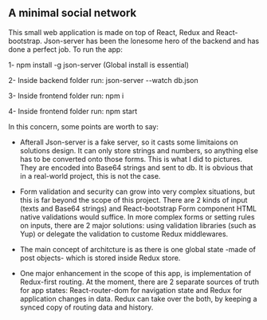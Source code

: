 ## A minimal social network

This small web application is made on top of React, Redux and React-bootstrap. Json-server has been the lonesome hero of the backend and has done a perfect job. To run the app:

1- npm install -g json-server (Global install is essential)

2- Inside backend folder run: json-server --watch db.json

3- Inside frontend folder run: npm i 

4- Inside frontend folder run: npm start


In this concern, some points are worth to say:

- Afterall Json-server is a fake server, so it casts some limitaions on solutions design. It can only store strings and numbers, so anything else has to be converted onto those forms. This is what I did to pictures. They are encoded into Base64 strings and sent to db. It is obvious that in a real-world project, this is not the case. 

- Form validation and security can grow into very complex situations, but this is far beyond the scope of this project. There are 2 kinds of input (texts and Base64 strings) and React-bootstrap Form component HTML native validations would suffice. In more complex forms or setting rules on inputs, there are 2 major solutions: using validation libraries (such as Yup) or delegate the validation to custome Redux middlewares.

- The main concept of architcture is as there is one global state -made of post objects- which is stored inside Redux store.

- One major enhancement in the scope of this app, is implementation of Redux-first routing. At the moment, there are 2 separate sources of truth for app states: React-router-dom for navigation state and Redux for application changes in data. Redux can take over the both, by keeping a synced copy of routing data and history.


